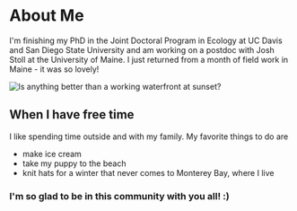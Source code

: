 # About Me

I'm finishing my PhD in the Joint Doctoral Program in Ecology at UC Davis and San Diego State University and am working on a postdoc with Josh Stoll at the University of Maine. I just returned from a month of field work in Maine - it was so lovely!

![Is anything better than a working waterfront at sunset?](https://github.com/TheresaBurnham/Supporting/blob/main/maine.jpeg)


## When I have free time

I like spending time outside and with my family. My favorite things to do are 

* make ice cream
* take my puppy to the beach
* knit hats for a winter that never comes to Monterey Bay, where I live

### I'm so glad to be in this community with you all! :)
